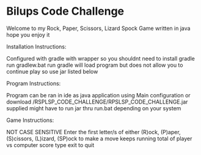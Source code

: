 # Bilups Code Challenge

Welcome to my Rock, Paper, Scissors, Lizard Spock Game written in java hope you enjoy it

Installation Instructions:

Configured with gradle with wrapper so you shouldnt need to install gradle
run gradlew.bat
run gradle will load program but does not allow you to continue play
so use jar listed below

Program Instructions:

Program can be ran in ide as java application using Main configuration or
download /RSPLSP_CODE_CHALLENGE/RPSLSP_CODE_CHALLENGE.jar supplied
might have to run jar thru run.bat depending on your system


Game Instructions:

NOT CASE SENSITIVE
Enter the first letter/s of either (R)ock, (P)aper, (S)cissors, (L)izard, (SP)ock to make a move
keeps running total of player vs computer score
type exit to quit
